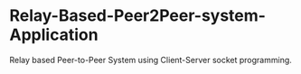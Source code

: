 # Relay-Based-Peer2Peer-system-Application
Relay based Peer-to-Peer System using Client-Server socket programming.
